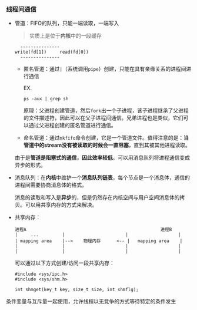### 线程间通信

- 管道：FIFO的队列，只能一端读取，一端写入

  > 实质上是位于**内核**中的一段缓存

  ```
  	---------------
  write(fd[1])	   read(fd[0])		
  	---------------
  ```

  - 匿名管道：通过`|`（系统调用`pipe`）创建，只能在具有亲缘关系的进程间进行通信

    EX.

    ```shell
    ps -aux | grep sh
    ```

    原理：父进程创建管道，然后`fork`出一个子进程，该子进程继承了父进程的文件描述符，因此可以在父子进程间通信。兄弟进程也是类似，它们可以通过父进程创建的匿名管道进行通信。

  - 命名管道：通过`mkfifo`命令创建，它是一个管道文件。值得注意的是：**当管道中的stream没有被读取的时候会一直阻塞**，直到其被其他进程读取。

  由于是**管道是阻塞式的通信，因此效率较低**。可以用消息队列将进程通信变成异步的形式。

- 消息队列：在**内核**中维护一个**消息队列链表**，每个节点是一个消息体，通信的进程间需要协商消息体的格式。

  消息的读取和写入是**异步**的，但是仍然存在内核空间与用户空间消息体的拷贝。可以用共享内存的方式来解决。

- 共享内存：

  ```
  进程A													进程B
  |   	...			|						|					|
  |	mapping area	|-->	物理内存	  <-- |	  mapping area	  |
  |					|						|					|
  |					|						|					|
  ```

  可以通过以下方式创建/访问一段共享内存：

  ```
  #include <sys/ipc.h>
  #include <sys/shm.h>
  
  int shmget(key_t key, size_t size, int shmflg);
  ```

  

条件变量与互斥量一起使用，允许线程以无竞争的方式等待特定的条件发生